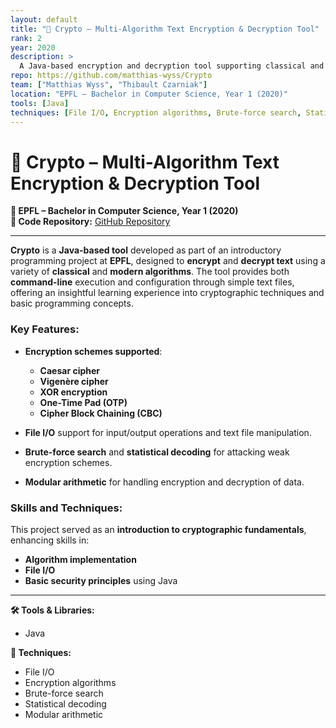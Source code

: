 ```yaml
---
layout: default
title: "🔐 Crypto – Multi-Algorithm Text Encryption & Decryption Tool"
rank: 2
year: 2020
description: >
  A Java-based encryption and decryption tool supporting classical and modern algorithms, developed to learn cryptographic principles and Java programming basics.
repo: https://github.com/matthias-wyss/Crypto
team: ["Matthias Wyss", "Thibault Czarniak"]
location: "EPFL – Bachelor in Computer Science, Year 1 (2020)"
tools: [Java]
techniques: [File I/O, Encryption algorithms, Brute-force search, Statistical decoding, Modular arithmetic]
---
```


# 🔐 Crypto – Multi-Algorithm Text Encryption & Decryption Tool

**📍 EPFL – Bachelor in Computer Science, Year 1 (2020)**  
**🔗 Code Repository:** [GitHub Repository](https://github.com/matthias-wyss/Crypto)

---

**Crypto** is a **Java-based tool** developed as part of an introductory programming project at **EPFL**, designed to **encrypt** and **decrypt text** using a variety of **classical** and **modern algorithms**. The tool provides both **command-line** execution and configuration through simple text files, offering an insightful learning experience into cryptographic techniques and basic programming concepts.

### Key Features:
- **Encryption schemes supported**:
  - **Caesar cipher**
  - **Vigenère cipher**
  - **XOR encryption**
  - **One-Time Pad (OTP)**
  - **Cipher Block Chaining (CBC)**
  
- **File I/O** support for input/output operations and text file manipulation.
- **Brute-force search** and **statistical decoding** for attacking weak encryption schemes.
- **Modular arithmetic** for handling encryption and decryption of data.

### Skills and Techniques:
This project served as an **introduction to cryptographic fundamentals**, enhancing skills in:
- **Algorithm implementation**
- **File I/O**
- **Basic security principles** using Java

---

**🛠 Tools & Libraries:**  
- Java

**🧠 Techniques:**  
- File I/O  
- Encryption algorithms  
- Brute-force search  
- Statistical decoding  
- Modular arithmetic
